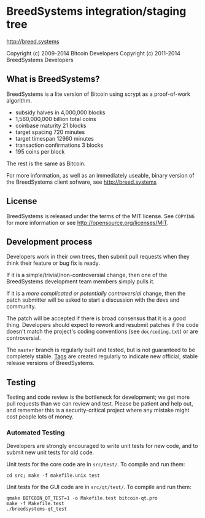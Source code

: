 BreedSystems integration/staging tree
================================

http://breed.systems

Copyright (c) 2009-2014 Bitcoin Developers
Copyright (c) 2011-2014 BreedSystems Developers

What is BreedSystems?
----------------

BreedSystems is a lite version of Bitcoin using scrypt as a proof-of-work algorithm.
- subsidy halves in 4,000,000 blocks
- 1,560,000,000 billion total coins
- coinbase maturity	21 blocks
- target spacing	720 minutes
- target timespan	12960 minutes
- transaction confirmations	3 blocks
- 195 coins per block

The rest is the same as Bitcoin.
  
For more information, as well as an immediately useable, binary version of
the BreedSystems client sofware, see http://breed.systems

License
-------

BreedSystems is released under the terms of the MIT license. See `COPYING` for more
information or see http://opensource.org/licenses/MIT.

Development process
-------------------

Developers work in their own trees, then submit pull requests when they think
their feature or bug fix is ready.

If it is a simple/trivial/non-controversial change, then one of the BreedSystems
development team members simply pulls it.

If it is a *more complicated or potentially controversial* change, then the patch
submitter will be asked to start a discussion with the devs and community.

The patch will be accepted if there is broad consensus that it is a good thing.
Developers should expect to rework and resubmit patches if the code doesn't
match the project's coding conventions (see `doc/coding.txt`) or are
controversial.

The `master` branch is regularly built and tested, but is not guaranteed to be
completely stable. [Tags](https://github.com/breedsystems-project/breedsystems/tags) are created
regularly to indicate new official, stable release versions of BreedSystems.

Testing
-------

Testing and code review is the bottleneck for development; we get more pull
requests than we can review and test. Please be patient and help out, and
remember this is a security-critical project where any mistake might cost people
lots of money.

### Automated Testing

Developers are strongly encouraged to write unit tests for new code, and to
submit new unit tests for old code.

Unit tests for the core code are in `src/test/`. To compile and run them:

    cd src; make -f makefile.unix test

Unit tests for the GUI code are in `src/qt/test/`. To compile and run them:

    qmake BITCOIN_QT_TEST=1 -o Makefile.test bitcoin-qt.pro
    make -f Makefile.test
    ./breedsystems-qt_test


